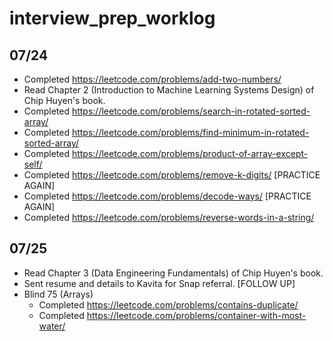 # interview_prep_worklog

## 07/24
- Completed https://leetcode.com/problems/add-two-numbers/
- Read Chapter 2 (Introduction to Machine Learning Systems Design) of Chip Huyen's book.
- Completed https://leetcode.com/problems/search-in-rotated-sorted-array/
- Completed https://leetcode.com/problems/find-minimum-in-rotated-sorted-array/
- Completed https://leetcode.com/problems/product-of-array-except-self/
- Completed https://leetcode.com/problems/remove-k-digits/ [PRACTICE AGAIN]
- Completed https://leetcode.com/problems/decode-ways/ [PRACTICE AGAIN]
- Completed https://leetcode.com/problems/reverse-words-in-a-string/

## 07/25
- Read Chapter 3 (Data Engineering Fundamentals) of Chip Huyen's book.
- Sent resume and details to Kavita for Snap referral. [FOLLOW UP]
- Blind 75 (Arrays)
  - Completed https://leetcode.com/problems/contains-duplicate/
  - Completed https://leetcode.com/problems/container-with-most-water/

